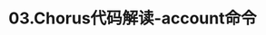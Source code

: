 ---
title: 03.Chorus代码解读-account命令
tags: [chorus]
keywords: chorus
sidebar: my_sidebar
permalink: 03.Chorus代码解读-account命令.html
folder: blockchain/chorus
---